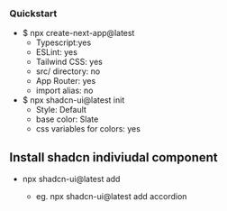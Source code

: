 ### Quickstart
- $ npx create-next-app@latest
  - Typescript:yes
  - ESLint: yes
  - Tailwind CSS: yes
  - src/ directory: no
  - App Router: yes
  - import alias: no
- $ npx shadcn-ui@latest init
  - Style: Default
  - base color: Slate
  - css variables for colors: yes
  
## Install shadcn indiviudal component
- npx shadcn-ui@latest add <component-name>
  - eg. npx shadcn-ui@latest add accordion